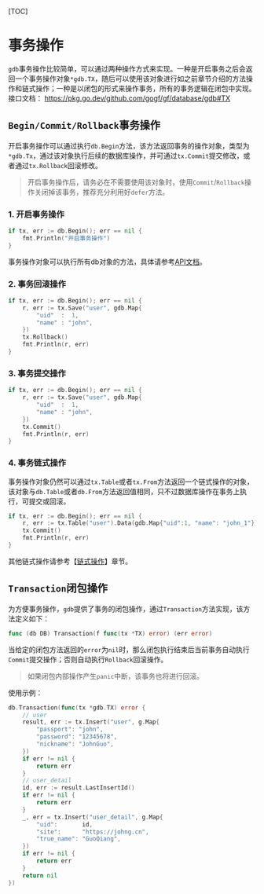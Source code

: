 
[TOC]


# 事务操作

`gdb`事务操作比较简单，可以通过两种操作方式来实现。一种是开启事务之后会返回一个事务操作对象`*gdb.TX`，随后可以使用该对象进行如之前章节介绍的方法操作和链式操作；一种是以闭包的形式来操作事务，所有的事务逻辑在闭包中实现。接口文档：
https://pkg.go.dev/github.com/gogf/gf/database/gdb#TX



## `Begin/Commit/Rollback`事务操作

开启事务操作可以通过执行`db.Begin`方法，该方法返回事务的操作对象，类型为`*gdb.Tx`，通过该对象执行后续的数据库操作，并可通过`tx.Commit`提交修改，或者通过`tx.Rollback`回滚修改。

> 开启事务操作后，请务必在不需要使用该对象时，使用`Commit`/`Rollback`操作关闭掉该事务，推荐充分利用好`defer`方法。

### 1. 开启事务操作
```go
if tx, err := db.Begin(); err == nil {
    fmt.Println("开启事务操作")
}
```
事务操作对象可以执行所有db对象的方法，具体请参考[API文档](https://pkg.go.dev/github.com/gogf/gf/database/gdb)。

### 2. 事务回滚操作
```go
if tx, err := db.Begin(); err == nil {
    r, err := tx.Save("user", gdb.Map{
        "uid"  :  1,
        "name" : "john",
    })
    tx.Rollback()
    fmt.Println(r, err)
}
```

### 3. 事务提交操作
```go
if tx, err := db.Begin(); err == nil {
    r, err := tx.Save("user", gdb.Map{
        "uid"  :  1,
        "name" : "john",
    })
    tx.Commit()
    fmt.Println(r, err)
}
```

### 4. 事务链式操作
事务操作对象仍然可以通过`tx.Table`或者`tx.From`方法返回一个链式操作的对象，该对象与`db.Table`或者`db.From`方法返回值相同，只不过数据库操作在事务上执行，可提交或回滚。
```go
if tx, err := db.Begin(); err == nil {
    r, err := tx.Table("user").Data(gdb.Map{"uid":1, "name": "john_1"}).Save()
    tx.Commit()
    fmt.Println(r, err)
}
```
其他链式操作请参考【[链式操作](database/gdb/model/index.md)】章节。

## `Transaction`闭包操作

为方便事务操作，`gdb`提供了事务的闭包操作，通过`Transaction`方法实现，该方法定义如下：
```go
func (db DB) Transaction(f func(tx *TX) error) (err error)
```
当给定的闭包方法返回的`error`为`nil`时，那么闭包执行结束后当前事务自动执行`Commit`提交操作；否则自动执行`Rollback`回滚操作。

> 如果闭包内部操作产生`panic`中断，该事务也将进行回滚。

使用示例：
```go
db.Transaction(func(tx *gdb.TX) error {
    // user
    result, err := tx.Insert("user", g.Map{
        "passport": "john",
        "password": "12345678",
        "nickname": "JohnGuo",
    })
    if err != nil {
        return err
    }
    // user_detail
    id, err := result.LastInsertId()
    if err != nil {
        return err
    }
    _, err = tx.Insert("user_detail", g.Map{
        "uid":       id,
        "site":      "https://johng.cn",
        "true_name": "GuoQiang",
    })
    if err != nil {
        return err
    }
    return nil
})
```